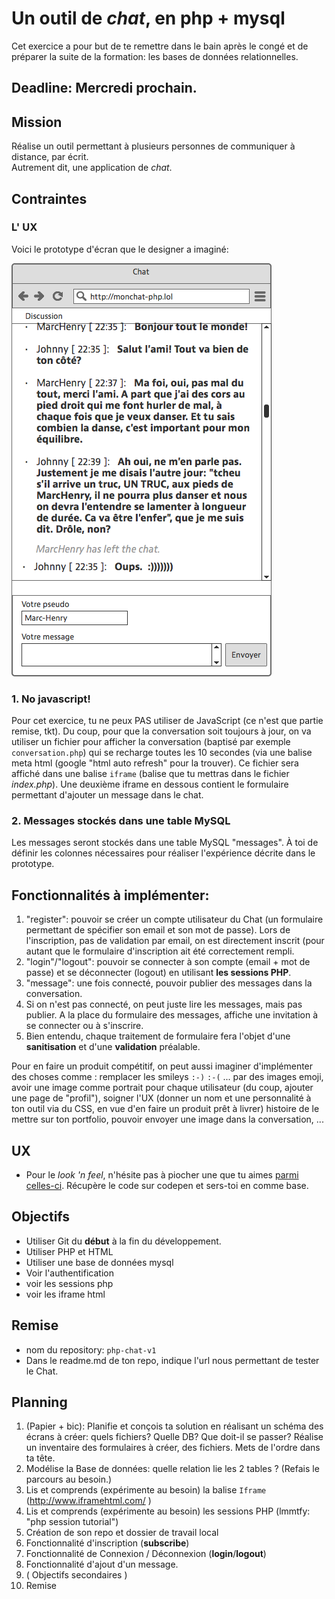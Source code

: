 # Un outil de *chat*, en php + mysql

Cet exercice a pour but de te remettre dans le bain après le congé et de préparer la suite de la formation: les bases de données relationnelles.

## Deadline: Mercredi prochain.

## Mission
Réalise un outil permettant à plusieurs personnes de communiquer à distance, par écrit.  
Autrement dit, une application de *chat*.

## Contraintes 
### L' UX
Voici le prototype d'écran que le designer a imaginé:

![](phpchat.png)

### 1. No javascript!

Pour cet exercice, tu ne peux PAS utiliser de JavaScript (ce n'est que partie remise, tkt). Du coup, pour que la conversation soit toujours à jour, on va utiliser un fichier pour afficher la conversation (baptisé par exemple `conversation.php`) qui se recharge toutes les 10 secondes (via une balise meta html (google "html auto refresh" pour la trouver).
Ce fichier sera affiché dans une balise `iframe` (balise que tu mettras dans le fichier *index.php*). Une deuxième iframe en dessous contient le formulaire permettant d'ajouter un message dans le chat.

### 2. Messages stockés dans une table MySQL
Les messages seront stockés dans une table MySQL "messages". 
À toi de définir les colonnes nécessaires pour réaliser l'expérience décrite dans le prototype.

## Fonctionnalités à implémenter:
1. "register": pouvoir se créer un compte utilisateur du Chat (un formulaire permettant de spécifier son email et son mot de passe). Lors de l'inscription, pas de validation par email, on est directement inscrit (pour autant que le formulaire d'inscription ait été correctement rempli.
2. "login"/"logout": pouvoir se connecter à son compte (email + mot de passe) et se déconnecter (logout) en utilisant **les sessions PHP**.
3. "message": une fois connecté, pouvoir publier des messages dans la conversation.
4. Si on n'est pas connecté, on peut juste lire les messages, mais pas publier. A la place du formulaire des messages, affiche une invitation à se connecter ou à s'inscrire.
5. Bien entendu, chaque traitement de formulaire fera l'objet d'une **sanitisation** et d'une **validation** préalable.

Pour en faire un produit compétitif, on peut aussi imaginer d'implémenter des choses comme : remplacer les smileys `:-)` `:-(` ... par des images emoji, avoir une image comme portrait pour chaque utilisateur (du coup, ajouter une page de "profil"), soigner l'UX (donner un nom et une personnalité à ton outil via du CSS, en vue d'en faire un produit prêt à livrer) histoire de le mettre sur ton portfolio, pouvoir envoyer une image dans la conversation, ...


## UX
- Pour le *look 'n feel*, n'hésite pas à piocher une que tu aimes [parmi celles-ci](http://www.bypeople.com/css-chat/). Récupère le code sur codepen et sers-toi en comme base.

## Objectifs
- Utiliser Git du **début** à la fin du développement.
- Utiliser PHP et HTML
- Utiliser une base de données mysql
- Voir l'authentification
- voir les sessions php
- voir les iframe html

## Remise
- nom du repository: `php-chat-v1`
- Dans le readme.md de ton repo, indique l'url nous permettant de tester le Chat.

## Planning

1. (Papier + bic): Planifie et conçois ta solution en réalisant un schéma des écrans à créer: quels fichiers? Quelle DB? Que doit-il se passer? Réalise un inventaire des formulaires à créer, des fichiers. Mets de l'ordre dans ta tête.
2. Modélise la Base de données: quelle relation lie les 2 tables ? (Refais le parcours au besoin.)
2. Lis et comprends (expérimente au besoin) la balise `Iframe` (http://www.iframehtml.com/ )
3. Lis et comprends (expérimente au besoin) les sessions PHP (lmmtfy: "php session tutorial")
3. Création de son repo et dossier de travail local
4. Fonctionnalité d'inscription (**subscribe**)
5. Fonctionnalité de Connexion / Déconnexion (**login**/**logout**)
6. Fonctionnalité d'ajout d'un message.
7. ( Objectifs secondaires )
8. Remise
